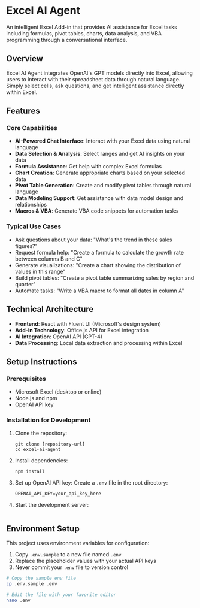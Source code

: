 # Excel AI Agent

An intelligent Excel Add-in that provides AI assistance for Excel tasks including formulas, pivot tables, charts, data analysis, and VBA programming through a conversational interface.

## Overview

Excel AI Agent integrates OpenAI's GPT models directly into Excel, allowing users to interact with their spreadsheet data through natural language. Simply select cells, ask questions, and get intelligent assistance directly within Excel.

## Features

### Core Capabilities

- **AI-Powered Chat Interface**: Interact with your Excel data using natural language
- **Data Selection & Analysis**: Select ranges and get AI insights on your data
- **Formula Assistance**: Get help with complex Excel formulas
- **Chart Creation**: Generate appropriate charts based on your selected data
- **Pivot Table Generation**: Create and modify pivot tables through natural language
- **Data Modeling Support**: Get assistance with data model design and relationships
- **Macros & VBA**: Generate VBA code snippets for automation tasks

### Typical Use Cases

- Ask questions about your data: "What's the trend in these sales figures?"
- Request formula help: "Create a formula to calculate the growth rate between columns B and C"
- Generate visualizations: "Create a chart showing the distribution of values in this range"
- Build pivot tables: "Create a pivot table summarizing sales by region and quarter"
- Automate tasks: "Write a VBA macro to format all dates in column A"

## Technical Architecture

- **Frontend**: React with Fluent UI (Microsoft's design system)
- **Add-in Technology**: Office.js API for Excel integration
- **AI Integration**: OpenAI API (GPT-4)
- **Data Processing**: Local data extraction and processing within Excel

## Setup Instructions

### Prerequisites

- Microsoft Excel (desktop or online)
- Node.js and npm
- OpenAI API key

### Installation for Development

1. Clone the repository:
   ```
   git clone [repository-url]
   cd excel-ai-agent
   ```

2. Install dependencies:
   ```
   npm install
   ```

3. Set up OpenAI API key:
   Create a `.env` file in the root directory:
   ```
   OPENAI_API_KEY=your_api_key_here
   ```

4. Start the development server:
   ```

## Environment Setup

This project uses environment variables for configuration:

1. Copy `.env.sample` to a new file named `.env`
2. Replace the placeholder values with your actual API keys
3. Never commit your `.env` file to version control

```bash
# Copy the sample env file
cp .env.sample .env

# Edit the file with your favorite editor
nano .env
```